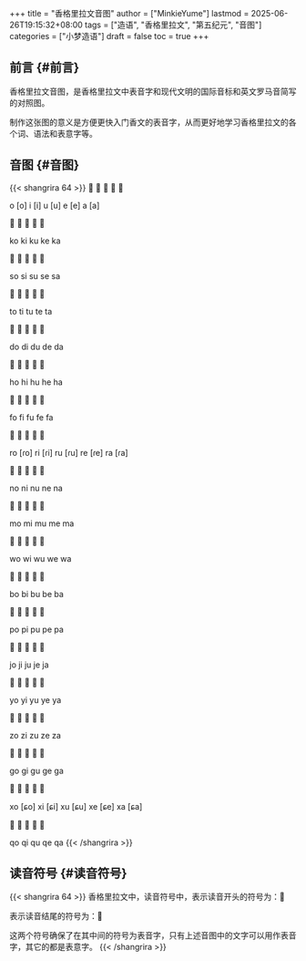 +++
title = "香格里拉文音图"
author = ["MinkieYume"]
lastmod = 2025-06-26T19:15:32+08:00
tags = ["造语", "香格里拉文", "第五纪元", "音图"]
categories = ["小梦造语"]
draft = false
toc = true
+++

## 前言 {#前言}

香格里拉文音图，是香格里拉文中表音字和现代文明的国际音标和英文罗马音简写的对照图。

制作这张图的意义是方便更快入门香文的表音字，从而更好地学习香格里拉文的各个词、语法和表意字等。


## 音图 {#音图}

{{< shangrira 64 >}}
󰀁 󰀂 󰀃 󰀄 󰀅

o [o]  i [i]  u [u]  e [e]  a [a]

󰀆 󰀇 󰀈 󰀉 󰀊

ko  ki  ku  ke  ka

󰀋 󰀌 󰀍 󰀎 󰀏

so  si  su  se  sa

󰀐 󰀑 󰀒 󰀓 󰀔

to  ti  tu  te  ta

󰀕 󰀖 󰀗 󰀘 󰀙

do  di  du  de  da

󰀚 󰀛 󰀜 󰀝 󰀞

ho  hi  hu  he  ha

󰀟 󰀠 󰀡 󰀢 󰀣

fo  fi  fu  fe  fa

󰀤 󰀥 󰀦 󰀧 󰀨

ro [ɾo]  ri [ɾi]  ru [ɾu]  re [ɾe]  ra [ɾa]

󰀩 󰀪 󰀫 󰀬 󰀭

no  ni  nu  ne  na

󰀮 󰀯 󰀰 󰀱 󰀲

mo  mi  mu  me  ma

󰀳 󰀴 󰀵 󰀶 󰀷

wo  wi  wu  we  wa

󰀸 󰀹 󰀺 󰀻 󰀼

bo  bi  bu  be  ba

󰀽 󰀾 󰀿 󰁀 󰁁

po  pi  pu  pe  pa

󰁂 󰁃 󰁄 󰁅 󰁆

jo  ji  ju  je  ja

󰁇 󰁈 󰁉 󰁊 󰁋

yo  yi  yu  ye  ya

󰁌 󰁍 󰁎 󰁏 󰁐

zo  zi  zu  ze  za

󰁑 󰁒 󰁓 󰁔 󰁕

go  gi  gu  ge  ga

󰁖 󰁗 󰁘 󰁙 󰁚

xo [ɕo]  xi [ɕi]  xu [ɕu]  xe [ɕe]  xa [ɕa]

󰁛 󰁜 󰁝 󰁞 󰁟

qo qi qu qe qa
{{< /shangrira >}}


## 读音符号 {#读音符号}

{{< shangrira 64 >}}
香格里拉文中，读音符号中，表示读音开头的符号为：󰁯

表示读音结尾的符号为：󰁰

这两个符号确保了在其中间的符号为表音字，只有上述音图中的文字可以用作表音字，其它的都是表意字。
{{< /shangrira >}}
